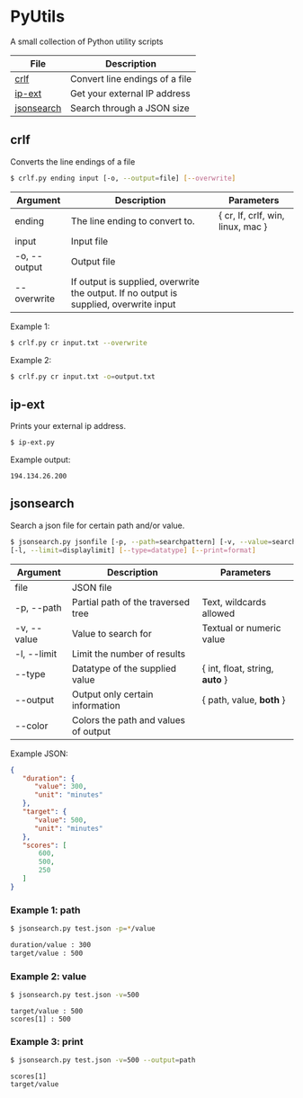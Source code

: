 # PyUtils
A small collection of Python utility scripts

File | Description
--- | ---
[crlf](#crlf) | Convert line endings of a file
[ip-ext](#ipext) | Get your external IP address
[jsonsearch](#jsonsearch) | Search through a JSON size

## crlf
Converts the line endings of a file
```sh
$ crlf.py ending input [-o, --output=file] [--overwrite]
```
Argument |  Description | Parameters
--- | --- |---
ending | The line ending to convert to. | { cr, lf, crlf, win, linux, mac }
input |Input file |
-o, --output | Output file |
--overwrite | If output is supplied, overwrite the output. If no output is supplied, overwrite input

Example 1:
```sh
$ crlf.py cr input.txt --overwrite
```
Example 2:
```sh
$ crlf.py cr input.txt -o=output.txt
```

## ip-ext
Prints your external ip address.
```sh
$ ip-ext.py
```
Example output:
```
194.134.26.200
```

## jsonsearch
Search a json file for certain path and/or value.
```sh
$ jsonsearch.py jsonfile [-p, --path=searchpattern] [-v, --value=searchvalue] 
[-l, --limit=displaylimit] [--type=datatype] [--print=format]
```
Argument |  Description | Parameters
--- | --- |---
file | JSON file | 
-p, --path | Partial path of the traversed tree | Text, wildcards allowed
-v, --value | Value to search for | Textual or numeric value
-l, --limit | Limit the number of results |
\-\-type | Datatype of the supplied value | { int, float, string, **auto** }
\-\-output | Output only certain information | { path, value, **both** }
\-\-color | Colors the path and values of output |


Example JSON:
```json
{
   "duration": {
      "value": 300,
      "unit": "minutes"
   },
   "target": {
      "value": 500,
      "unit": "minutes"
   },
   "scores": [
       600,
       500,
       250
   ]
}
```
### Example 1: path
```sh
$ jsonsearch.py test.json -p=*/value
```
```sh
duration/value : 300
target/value : 500
```
### Example 2: value
```sh
$ jsonsearch.py test.json -v=500
```
```
target/value : 500
scores[1] : 500
```

### Example 3: print
```sh
$ jsonsearch.py test.json -v=500 --output=path
```
```
scores[1]
target/value
```